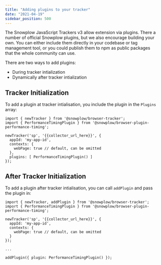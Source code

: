 ```yaml
---
title: "Adding plugins to your tracker"
date: "2021-04-19"
sidebar_position: 500
---
```


The Snowplow JavaScript Trackers v3 allow extension via plugins. There a number of official Snowplow plugins, but we also encourage building your own. You can either include them directly in your codebase or tag management tool, or you could publish them to npm as public packages that the whole community can use.

There are two ways to add plugins:

- During tracker intialization
- Dynamically after tracker intialization

## Tracker Initialization

To add a plugin at tracker intialisation, you include the plugin in the `Plugins` array:

```
import { newTracker } from '@snowplow/browser-tracker';
import { PerformanceTimingPlugin } from '@snowplow/browser-plugin-performance-timing';

newTracker('sp', '{{collector_url_here}}', {
  appId: 'my-app-id',
  contexts: {
    webPage: true // default, can be omitted
  },
  plugins: [ PerformanceTimingPlugin() ]
});
```

## After Tracker Initialization

To add a plugin after tracker intialisation, you can call `addPlugin` and pass the plugin in:

```
import { newTracker, addPlugin } from '@snowplow/browser-tracker';
import { PerformanceTimingPlugin } from '@snowplow/browser-plugin-performance-timing';

newTracker('sp', '{{collector_url_here}}', {
  appId: 'my-app-id',
  contexts: {
    webPage: true // default, can be omitted
  }
});

...

addPlugin({ plugin: PerformanceTimingPlugin() });
```
